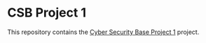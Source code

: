 # CSB Project 1

This repository contains the [Cyber Security Base Project 1](https://cybersecuritybase.mooc.fi/module-3.1) project.

